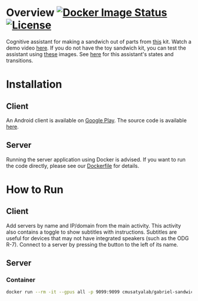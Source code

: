 # Overview [![Docker Image Status][docker-image]][docker] [![License][license-image]][license]

Cognitive assistant for making a sandwich out of parts from
[this](https://web.archive.org/web/20160122145218/https://www.amazon.com/Small-World-Toys-Living-Sandwich/dp/B00004W156)
kit. Watch a demo video
[here](https://www.youtube.com/watch?v=USakPP45WvM). If you do not have the toy
sandwich kit, you can test the assistant using
[these](https://docs.google.com/document/d/e/2PACX-1vRgMkNs4dGd5dsyR4_BadXYY9UKfLz3W8Ah11sfkauuHSW10tWMpZo7vm0HEMwSJV-LBXGp7ICIU5E4/pub)
images. See
[here](https://docs.google.com/drawings/d/15wmevFqD2FE_dqVGJI0EU3L5igNC6SEnNhNdw40KNkI)
for this assistant's states and transitions.

[docker-image]: https://img.shields.io/docker/build/cmusatyalab/gabriel-sandwich.svg
[docker]: https://hub.docker.com/r/cmusatyalab/gabriel-sandwich

[license-image]: http://img.shields.io/badge/license-Apache--2-blue.svg?style=flat
[license]: LICENSE

# Installation

## Client

An Android client is available on
[Google Play](https://play.google.com/store/apps/details?id=edu.cmu.cs.gabrielclient).
The source code is available
[here](https://github.com/cmusatyalab/gabriel-instruction/tree/master/android).

## Server

Running the server application using Docker is advised. If you want to run the
code directly, please see our [Dockerfile](Dockerfile) for details.

# How to Run

## Client

Add servers by name and IP/domain from the main activity. This activity also
contains a toggle to show subtitles with instructions. Subtitles are useful for
devices that may not have integrated speakers (such as the ODG R-7). Connect to
a server by pressing the button to the left of its name.

## Server

### Container

```bash
docker run --rm -it --gpus all -p 9099:9099 cmusatyalab/gabriel-sandwich:latest
```
